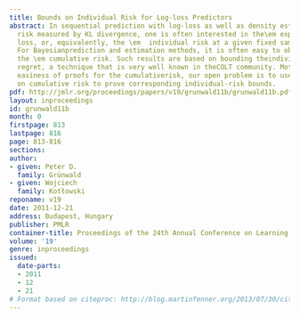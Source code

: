 ```yaml
---
title: Bounds on Individual Risk for Log-loss Predictors
abstract: In sequential prediction with log-loss as well as density estimationwith
  risk measured by KL divergence, one is often interested in the\em expected instantaneous
  loss, or, equivalently, the \em  individual risk at a given fixed sample size n.
  For Bayesianprediction and estimation methods, it is often easy to obtain boundson
  the \em cumulative risk. Such results are based on bounding theindividual sequence
  regret, a technique that is very well known in theCOLT community. Motivated by the
  easiness of proofs for the cumulativerisk, our open problem is to use the results
  on cumulative risk to prove corresponding individual-risk bounds.
pdf: http://jmlr.org/proceedings/papers/v19/grunwald11b/grunwald11b.pdf
layout: inproceedings
id: grunwald11b
month: 0
firstpage: 813
lastpage: 816
page: 813-816
sections: 
author:
- given: Peter D.
  family: Grünwald
- given: Wojciech
  family: Kotłowski
reponame: v19
date: 2011-12-21
address: Budapest, Hungary
publisher: PMLR
container-title: Proceedings of the 24th Annual Conference on Learning Theory
volume: '19'
genre: inproceedings
issued:
  date-parts:
  - 2011
  - 12
  - 21
# Format based on citeproc: http://blog.martinfenner.org/2013/07/30/citeproc-yaml-for-bibliographies/
---
```

